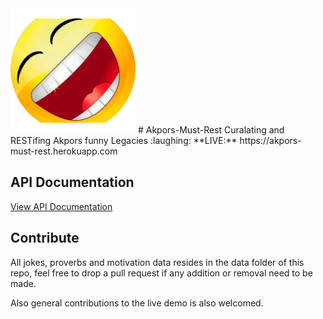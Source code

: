 <img src="frontend/icon.png" width="200">
# Akpors-Must-Rest
Curalating and RESTifing Akpors funny Legacies :laughing:
**LIVE:** https://akpors-must-rest.herokuapp.com

## API Documentation

[View API Documentation](https://akpors-must-rest.herokuapp.com/docs.html)

## Contribute

All jokes, proverbs and motivation data resides in the data folder of this repo, feel free to drop a pull request if any addition or removal need to be made.

Also general contributions to the live demo is also welcomed.

